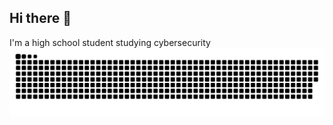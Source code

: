## Hi there 👋
I'm a high school student studying cybersecurity
<picture>
  <source media="(prefers-color-scheme: dark)" srcset="https://raw.githubusercontent.com/mr-mph/mr-mph/output/github-contribution-grid-snake-dark.svg">
  <source media="(prefers-color-scheme: light)" srcset="https://raw.githubusercontent.com/mr-mph/mr-mph/output/github-contribution-grid-snake.svg">
  <img alt="github contribution grid snake animation" src="https://raw.githubusercontent.com/mr-mph/mr-mph/output/github-contribution-grid-snake.svg">
</picture>

